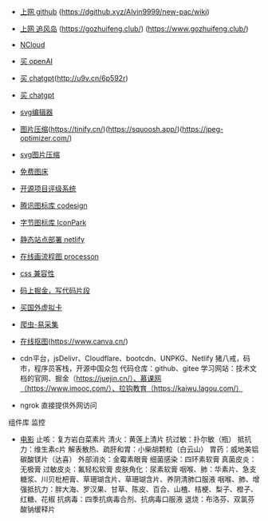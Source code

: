 ﻿- [上网 github](https://github.com/Alvin9999/new-pac/wiki)
  (https://dgithub.xyz/Alvin9999/new-pac/wiki)
- [上网 追风岛](https://zfd.369.cyou)
  (https://gozhuifeng.club/)
  (https://www.gozhuifeng.club/)
- [NCloud](https://xn--cloud-cl5i.net/)
- [买 openAI](https://eylink.cn/)
- [买 chatgpt](http://www.thetimework.com/links/7852BB87249C7F7A)(http://u9v.cn/6p592r)
- [买 chatgpt](http://shop.isving.cn/)
- [svg编辑器](http://editor.method.ac/)
- [图片压缩](https://tinypng.com/)(https://tinify.cn/)(https://squoosh.app/)(https://jpeg-optimizer.com/)
- [svg图片压缩](https://jakearchibald.github.io/svgomg/?utm_source=next.36kr.com)
- [免费图床](https://imgchr.com/)
- [开源项目评级系统](https://github.com/sl1673495/notes/issues/93)
- [腾讯图标库 codesign](https://codesign.qq.com/app/icon)
- [字节图标库 IconPark](https://iconpark.oceanengine.com/home)
- [静态站点部署 netlify](https://www.netlify.com/)
- [在线画流程图 processon](https://www.processon.com/)
- [css 兼容性](https://caniuse.com/)
- [码上掘金，写代码片段](https://code.juejin.cn/)
- [买国外虚拟卡](https://yeka.ai/)
- [爬虫-易采集](https://github.com/NaiboWang/EasySpider)
- [在线抠图](https://www.remove.bg/zh)(https://www.canva.cn/)
- cdn平台，jsDelivr、Cloudflare、bootcdn、UNPKG、Netlify
猪八戒，码市，程序员客栈，开源中国众包
代码仓库：github、gitee
学习网站：技术文档的官网、掘金（https://juejin.cn/）、慕课网（https://www.imooc.com/）、拉钩教育（https://kaiwu.lagou.com/）

- ngrok 直接提供外网访问


组件库
监控


- [电影](https://github.com/88ys/website)
止咳：复方岩白菜素片
清火：黄莲上清片
抗过敏：扑尔敏（瓶）
抵抗力：维生素c片
解表散热、疏肝和胃：小柴胡颗粒（白云山）
胃药：威地美铝碳酸镁片（达喜）
外部消炎：金霉素眼膏
细菌感染：四环素软膏
真菌皮炎：无极膏
过敏皮炎：氟轻松软膏
皮肤角化：尿素软膏
咽喉、肺：华素片、急支糖浆、川贝枇杷膏、草珊瑚含片、草珊瑚含片、养阴清肺口服液
咽喉、肺、增强抵抗力：胖大海、罗汉果、甘草、陈皮、百合、山楂、桔梗、梨子、橙子、红糖、花椒
抗病毒：四季抗病毒合剂、抗病毒口服液
退烧：布洛芬、双氯芬酸钠缓释片